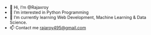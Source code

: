 - 👋 Hi, I’m @Rajaxroy
- 👀 I’m interested in Python Programming 
- 🌱 I’m currently learning Web Development, Machine Learning & Data Science.
- 📫 Contact me  rajaroy495@gmail.com

<!---
Rajaxroy/Rajaxroy is a ✨ special ✨ repository because its `README.md` (this file) appears on your GitHub profile.
You can click the Preview link to take a look at your changes.
--->
